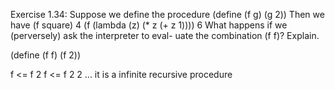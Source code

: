 
Exercise 1.34: Suppose we define the procedure (define (f g) (g 2))
Then we have
(f square)
	4
(f (lambda (z) (\* z (+ z 1))))	
	6
What happens if we (perversely) ask the interpreter to eval- uate the combination (f f)? Explain.

(define (f f) (f 2))

f <= f 2
f <= f 2 2
...
it is a infinite recursive procedure
